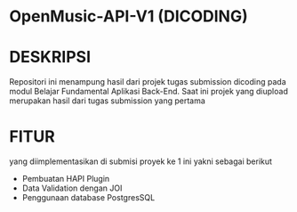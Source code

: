 # OpenMusic-API-V1 (DICODING)

# DESKRIPSI
Repositori ini menampung hasil dari projek tugas submission dicoding pada modul Belajar Fundamental Aplikasi Back-End. Saat ini projek yang diupload merupakan hasil dari tugas submission yang pertama

# FITUR
yang diimplementasikan di submisi proyek ke 1 ini yakni sebagai berikut
  - Pembuatan HAPI Plugin
  - Data Validation dengan JOI
  - Penggunaan database PostgresSQL
